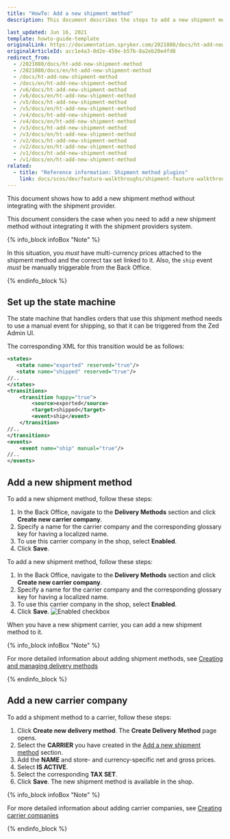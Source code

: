 ```yaml
---
title: "HowTo: Add a new shipment method"
description: This document describes the steps to add a new shipment method, without integrating with the shipment provider.

last_updated: Jun 16, 2021
template: howto-guide-template
originalLink: https://documentation.spryker.com/2021080/docs/ht-add-new-shipment-method
originalArticleId: acc1e4a3-0d2e-459e-b57b-8a2eb20e4fd8
redirect_from:
  - /2021080/docs/ht-add-new-shipment-method
  - /2021080/docs/en/ht-add-new-shipment-method
  - /docs/ht-add-new-shipment-method
  - /docs/en/ht-add-new-shipment-method
  - /v6/docs/ht-add-new-shipment-method
  - /v6/docs/en/ht-add-new-shipment-method
  - /v5/docs/ht-add-new-shipment-method
  - /v5/docs/en/ht-add-new-shipment-method
  - /v4/docs/ht-add-new-shipment-method
  - /v4/docs/en/ht-add-new-shipment-method
  - /v3/docs/ht-add-new-shipment-method
  - /v3/docs/en/ht-add-new-shipment-method
  - /v2/docs/ht-add-new-shipment-method
  - /v2/docs/en/ht-add-new-shipment-method
  - /v1/docs/ht-add-new-shipment-method
  - /v1/docs/en/ht-add-new-shipment-method
related:
  - title: "Reference information: Shipment method plugins"
    link: docs/scos/dev/feature-walkthroughs/shipment-feature-walkthrough/reference-information-shipment-method-plugins.html
---
```


This document shows how to add a new shipment method without integrating with the shipment provider.

This document considers the case when you need to add a new shipment method without integrating it with the shipment providers system.

{% info_block infoBox "Note" %}

In this situation, you *must* have multi-currency prices attached to the shipment method and the correct tax set linked to it. Also, the `ship` event *must* be manually triggerable from the Back Office.

{% endinfo_block %}

## Set up the state machine

The state machine that handles orders that use this shipment method needs to use a manual event for shipping, so that it can be triggered from the Zed Admin UI.

<!--../../Resources/Images/ship_event.png -->

The corresponding XML for this transition would be as follows:

```xml
<states>
   <state name="exported" reserved="true"/>
   <state name="shipped" reserved="true"/>
//..
</states>
<transitions>
    <transition happy="true">
        <source>exported</source>
        <target>shipped</target>
        <event>ship</event>
    </transition>
//..
</transitions>
<events>
    <event name="ship" manual="true"/>
//..
</events>
```

## Add a new shipment method

To add a new shipment method, follow these steps:
1. In the Back Office, navigate to the **Delivery Methods** section and click **Create new carrier company**.
2. Specify a name for the carrier company and the corresponding glossary key for having a localized name.
3. To use this carrier company in the shop, select **Enabled**.
4. Click **Save**.
<!-- ../../Resources/Images/ui_add_carrier_cmpany.png-->

To add a new shipment method, follow these steps:
1. In the Back Office, navigate to the **Delivery Methods** section and click **Create new carrier company**.
2. Specify a name for the carrier company and the corresponding glossary key for having a localized name.
3. To use this carrier company in the shop, select **Enabled**.
4. Click **Save**.
![Enabled checkbox](https://spryker.s3.eu-central-1.amazonaws.com/docs/Tutorials/HowTos/HowTo+Add+a+New+Shipment+Method+2.0/ui_add_carrier_cmpany.png)

When you have a new shipment carrier, you can add a new shipment method to it.

{% info_block infoBox "Note" %}

For more detailed information about adding shipment methods, see [Creating and managing delivery methods](/docs/scos/user/back-office-user-guides/{{site.version}}/administration/delivery-methods/creating-and-managing-delivery-methods.html)

{% endinfo_block %}

## Add a new carrier company

To add a shipment method to a carrier, follow these steps:
1. Click **Create new delivery method**. The **Create Delivery Method** page opens.
2. Select the **CARRIER** you have created in the [Add a new shipment method](#add-a-new-shipment-method) section.
3. Add the **NAME** and store- and currency-specific net and gross prices.
4. Select **IS ACTIVE**.
5. Select the corresponding **TAX SET**.
6. Click **Save**.
   The new shipment method is available in the shop.

{% info_block infoBox "Note" %}

For more detailed information about adding carrier companies, see [Creating carrier companies](/docs/scos/user/back-office-user-guides/{{site.version}}/administration/delivery-methods/creating-carrier-companies.html)

{% endinfo_block %}

<!-- ../../Resources/Images/ui_shipment_method_6.png -->


<!-- ../../Resources/Images/ui_shipment_selection.png -->
